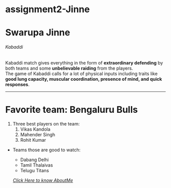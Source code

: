 # assignment2-Jinne
# Swarupa Jinne
###### Kabaddi
Kabaddi match gives everything in the form of __extraordinary defending__ by both teams and some __unbelievable raiding__ from the players. <br>
The game of Kabaddi calls for a lot of physical inputs including traits like __good lung capacity, muscular coordination, presence of mind, and quick responses__.

-------------------------------
# Favorite team:  Bengaluru Bulls
1. Three best players on the team:
   1. Vikas Kandola
   2. Mahender Singh 
   3. Rohit Kumar

* Teams those are good to watch:
  * Dabang Delhi
  * Tamil Thalaivas
  * Telugu Titans
  
  
  *[Click Here to know AboutMe](https://github.com/SwarupaJinne/assignment2-Jinne/blob/main/AboutMe.md)*
